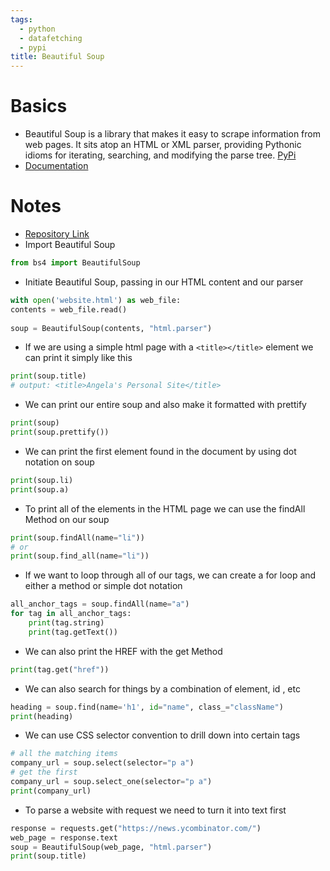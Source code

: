 ```yaml
---
tags:
  - python
  - datafetching
  - pypi
title: Beautiful Soup
---
```

# Basics
-   Beautiful Soup is a library that makes it easy to scrape information from web pages. It sits atop an HTML or XML parser, providing Pythonic idioms for iterating, searching, and modifying the parse tree. [PyPi](https://pypi.org/project/beautifulsoup4/)
- [Documentation](https://www.crummy.com/software/BeautifulSoup/bs4/doc/)

# Notes
- [Repository Link](https://github.com/darkcohiba/100-days-of-python-udemy/tree/main/day-45)
- Import Beautiful Soup
```python
from bs4 import BeautifulSoup
```
- Initiate Beautiful Soup, passing in our HTML content and our parser
```python
with open('website.html') as web_file:  
contents = web_file.read()  
  
soup = BeautifulSoup(contents, "html.parser")
```
- If we are using a simple html page with a `<title></title>` element we can print it simply like this
```python
print(soup.title)
# output: <title>Angela's Personal Site</title>
```
- We can print our entire soup and also make it formatted with prettify
```python
print(soup)  
print(soup.prettify())
```
- We can print the first element found in the document by using dot notation on soup
```python
print(soup.li)  
print(soup.a)
```
- To print all of the elements in the HTML page we can use the findAll Method on our soup
```python
print(soup.findAll(name="li"))
# or
print(soup.find_all(name="li"))
```
- If we want to loop through all of our tags, we can create a for loop and either a method or simple dot notation
```python
all_anchor_tags = soup.findAll(name="a")  
for tag in all_anchor_tags:  
	print(tag.string)  
	print(tag.getText())
```
- We can also print the HREF with the get Method
```python
print(tag.get("href"))
```
- We can also search for things by a combination of element, id , etc
```python
heading = soup.find(name='h1', id="name", class_="className")
print(heading)
```
- We can use CSS selector convention to drill down into certain tags
```python
# all the matching items  
company_url = soup.select(selector="p a")  
# get the first  
company_url = soup.select_one(selector="p a")  
print(company_url)
```
- To parse a website with request we need to turn it into text first
```python
response = requests.get("https://news.ycombinator.com/")  
web_page = response.text  
soup = BeautifulSoup(web_page, "html.parser")  
print(soup.title)
```